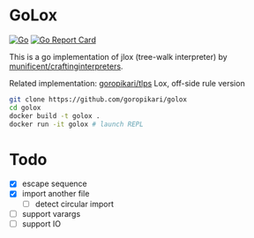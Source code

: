 # GoLox

[![Go](https://github.com/goropikari/golox/actions/workflows/go.yml/badge.svg)](https://github.com/goropikari/golox/actions/workflows/go.yml)
[![Go Report Card](https://goreportcard.com/badge/github.com/goropikari/golox)](https://goreportcard.com/report/github.com/goropikari/golox)

This is a go implementation of jlox (tree-walk interpreter) by [munificent/craftinginterpreters](https://github.com/munificent/craftinginterpreters).

Related implementation: [goropikari/tlps](https://github.com/goropikari/tlps) Lox, off-side rule version

```bash
git clone https://github.com/goropikari/golox
cd golox
docker build -t golox .
docker run -it golox # launch REPL
```

# Todo

- [x] escape sequence
- [x] import another file
  - [ ] detect circular import
- [ ] support varargs
- [ ] support IO
